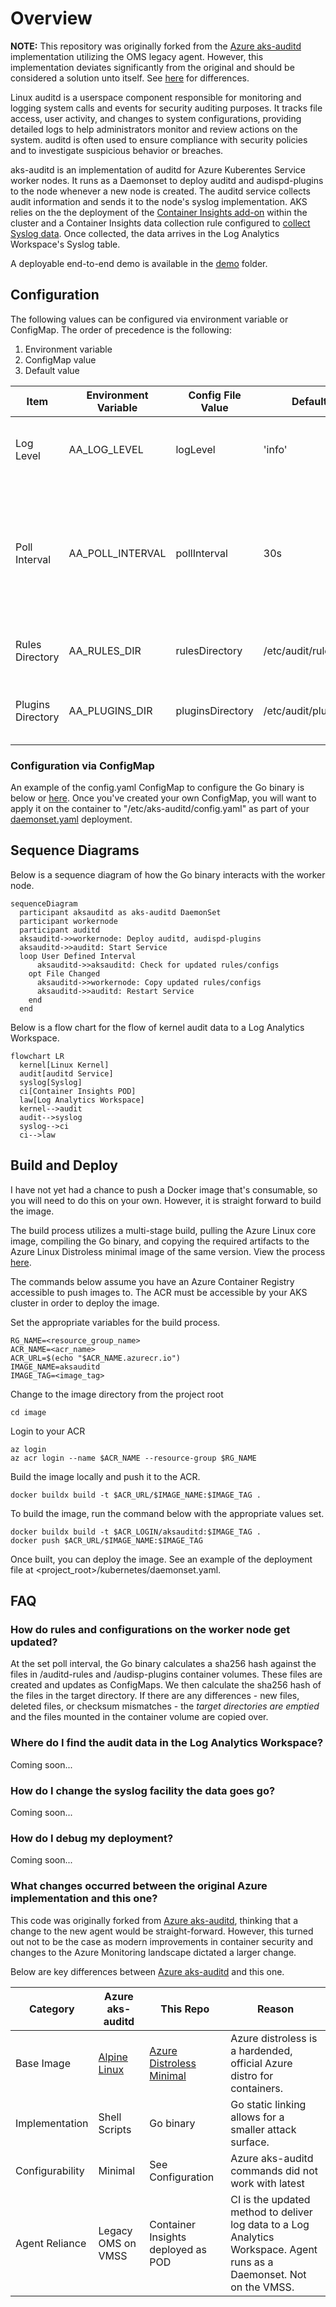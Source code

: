 # Overview

__NOTE:__ This repository was originally forked from the [Azure aks-auditd](https://github.com/Azure/aks-auditd) implementation utilizing the OMS legacy agent. However, this implementation deviates significantly from the original and should be considered a solution unto itself. See [here](#what-changes-occurred-between-the-original-azure-implementation-and-this-one) for differences.

Linux auditd is a userspace component responsible for monitoring and logging system calls and events for security auditing purposes. It tracks file access, user activity, and changes to system configurations, providing detailed logs to help administrators monitor and review actions on the system. auditd is often used to ensure compliance with security policies and to investigate suspicious behavior or breaches. 

aks-auditd is an implementation of auditd for Azure Kuberentes Service worker nodes. It runs as a Daemonset to deploy auditd and audispd-plugins to the node whenever a new node is created. The auditd service collects audit information and sends it to the node's syslog implementation. AKS relies on the the deployment of the [Container Insights add-on](https://learn.microsoft.com/en-us/azure/azure-monitor/containers/kubernetes-monitoring-enable?tabs=cli#enable-container-insights) within the cluster and a Container Insights data collection rule configured to [collect Syslog data](https://learn.microsoft.com/en-us/azure/azure-monitor/containers/container-insights-syslog). Once collected, the data arrives in the Log Analytics Workspace's Syslog table.

A deployable end-to-end demo is available in the [demo](./demo/README.md) folder.

## Configuration

The following values can be configured via environment variable or ConfigMap. The order of precedence is the following:

1. Environment variable
2. ConfigMap value
3. Default value

| Item |  Environment Variable | Config File Value | Default | Notes |
|---|---|---|---|--|
| Log Level |  AA_LOG_LEVEL | logLevel | 'info' | Valid values: panic, fatal, error, warn, info, debug, trace |
| Poll Interval | AA_POLL_INTERVAL | pollInterval | 30s | Interval to poll for rule/config file changes. Value must meet [ParseDuration](https://pkg.go.dev/time#ParseDuration) format requirements. e.g. 30s, 20m, 1h |
| Rules Directory | AA_RULES_DIR | rulesDirectory | /etc/audit/rules.d | Worker node directory where auditd rules exist. |
| Plugins Directory | AA_PLUGINS_DIR | pluginsDirectory | /etc/audit/plugins.d | Worker directory node where auditispd-plugins exist. |

### Configuration via ConfigMap

An example of the config.yaml ConfigMap to configure the Go binary is below or [here](./image/config.yaml). Once you've created your own ConfigMap, you will want to apply it on the container to "/etc/aks-auditd/config.yaml" as part of your [daemonset.yaml](./kubernetes/daemonset.yaml) deployment.

## Sequence Diagrams

Below is a sequence diagram of how the Go binary interacts with the worker node.

```mermaid
sequenceDiagram
  participant aksauditd as aks-auditd DaemonSet
  participant workernode
  participant auditd
  aksauditd->>workernode: Deploy auditd, audispd-plugins
  aksauditd->>auditd: Start Service
  loop User Defined Interval
      aksauditd->>aksauditd: Check for updated rules/configs
    opt File Changed
      aksauditd->>workernode: Copy updated rules/configs
      aksauditd->>auditd: Restart Service
    end 
  end
```

Below is a flow chart for the flow of kernel audit data to a Log Analytics Workspace.

```mermaid
flowchart LR
  kernel[Linux Kernel]
  audit[auditd Service]
  syslog[Syslog]  
  ci[Container Insights POD]
  law[Log Analytics Workspace]
  kernel-->audit
  audit-->syslog
  syslog-->ci
  ci-->law
```

## Build and Deploy

I have not yet had a chance to push a Docker image that's consumable, so you will need to do this on your own. However, it is straight forward to build the image.

The build process utilizes a multi-stage build, pulling the Azure Linux core image, compiling the Go binary, and copying the required artifacts to the Azure Linux Distroless minimal image of the same version. View the process [here](./image/Dockerfile).

The commands below assume you have an Azure Container Registry accessible to push images to. The ACR must be accessible by your AKS cluster in order to deploy the image.

Set the appropriate variables for the build process.

```console
RG_NAME=<resource_group_name>
ACR_NAME=<acr_name>
ACR_URL=$(echo "$ACR_NAME.azurecr.io")
IMAGE_NAME=aksauditd
IMAGE_TAG=<image_tag>
```

Change to the image directory from the project root

```console
cd image
```

Login to your ACR

```console
az login
az acr login --name $ACR_NAME --resource-group $RG_NAME
```

Build the image locally and push it to the ACR.

```console
docker buildx build -t $ACR_URL/$IMAGE_NAME:$IMAGE_TAG .
```


To build the image, run the command below with the appropriate values set.

```console
docker buildx build -t $ACR_LOGIN/aksauditd:$IMAGE_TAG .
docker push $ACR_URL/$IMAGE_NAME:$IMAGE_TAG
```

Once built, you can deploy the image. See an example of the deployment file at <project_root>/kubernetes/daemonset.yaml. 

## FAQ

### How do rules and configurations on the worker node get updated?

At the set poll interval, the Go binary calculates a sha256 hash against the files in /auditd-rules and /audisp-plugins container volumes. These files are created and updates as ConfigMaps. We then calculate the sha256 hash of the files in the target directory. If there are any differences - new files, deleted files, or checksum mismatches - the _target directories are emptied_ and the files mounted in the container volume are copied over.

### Where do I find the audit data in the Log Analytics Workspace?

Coming soon...

### How do I change the syslog facility the data goes go?

Coming soon...

### How do I debug my deployment?

Coming soon...


### What changes occurred between the original Azure implementation and this one?

This code was originally forked from [Azure aks-auditd](https://github.com/Azure/aks-auditd), thinking that a change to the new agent would be straight-forward. However, this turned out not to be the case as modern improvements in container security and changes to the Azure Monitoring landscape dictated a larger change. 

Below are key differences between [Azure aks-auditd](https://github.com/Azure/aks-auditd) and this one.

| Category | Azure aks-auditd | This Repo | Reason |
|---|---|---|---|
| Base Image | [Alpine Linux](https://hub.docker.com/_/alpine) | [Azure Distroless Minimal](https://mcr.microsoft.com/en-us/product/azurelinux/distroless/minimal/about) | Azure distroless is a hardended, official Azure distro for containers. |
| Implementation | Shell Scripts | Go binary | Go static linking allows for a smaller attack surface. |
| Configurability | Minimal | See Configuration | Azure aks-auditd commands did not work with latest 
| Agent Reliance | Legacy OMS on VMSS | Container Insights deployed as POD | CI is the updated method to deliver log data to a Log Analytics Workspace. Agent runs as a Daemonset. Not on the VMSS. |

